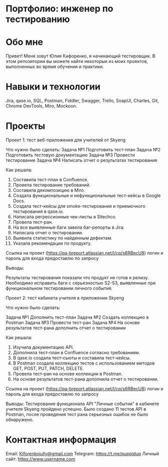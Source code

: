 # Портфолио: инженер по тестированию

# Обо мне

Привет! Меня зовут Юлия Кифоренко, я начинающий тестировщик. 
В этом репозитории вы можете найти некоторые из моих проектов, выполненных во время обучения и практики. 

# Навыки и технологии

Jira, qase.io, SQL, Postman, Fiddler, Swagger, Trello, 
SoapUI, Charles, Git, Chrome DevTools, Miro, Mockoon.

# Проекты

Проект 1: тест веб-приложения для учителей от Skyeng

Что нужно было сделать:
Задача №1 Подготовить тест-план
Задача №2 Подготовить тестовую документацию
Задача №3 Провести тестирование
Задача №4 Написать отчет о результатах тестирования

Как решала: 
1.	Составила тест-план в Confluence. 
2.	Провела тестирование требований.
3.	Составила декомпозицию в Miro.
4.	Создала функциональные и нефункциональные тест-кейсы в Google Docs. 
5.	Создала тест-кейсы для smoke-тестирования и приемочного тестирования в qase.io.
6.	Написала регрессионные чек-листы в Sitechco. 
7.	Провела тест-ран. 
8.	На все выявленные баги завела баг-репорты в Jira.
9.	Написала отчет о тестировании.
10.	Выявила статистику по найденным дефектам. 
11.	Указала рекомендации по продукту. 


Ссылка на проект (https://qa-breport.atlassian.net/l/cp/s6RBecU8)
логин и пароль для входа предоставлю по запросу  

Выводы:

Результаты тестирования показали что продукт не готов к релизу. Необходимо исправить баги с серьезностью S2-S3, выявленные при функциональном тестировании личного события. 


Проект 2: тест кабинета учителя в приложении Skyeng

Что нужно было сделать: 

Задача №1 Дополнить тест-план
Задача №2 Создать коллекцию в Postman
Задача №3 Провести тест-ран
Задача №4 На основе результатов тест-рана дополнить отчет о тестировании

Как решала:
1.	Изучила документацию API.
2.	Дополнила тест-план в Confluence согласно требованиям.
3.	В qase.io создала тест-сьюты и составила тест-кейсы.
4.	В Postman создала коллекцию тестов с использованием методов GET, POST, PUT, PATCH, DELETE.
5.	Провела тест-ран на основе коллекции в Postman.
6.	На основе результатов тест-рана дополнила отчет о тестировании.


Ссылка на проект (https://qa-breport.atlassian.net/l/cp/s6RBecU8)
логин и пароль для входа предоставлю по запросу  

Выводы: 
Тестирование функционала API "Личные события" в кабинете учителя Skyeng пройдено успешно. Было создано 11 тестов API в Postman, после проведения тест рана серьезных ошибок не было обнаружено.

# Контактная информация

Email: Kiforenkojully@gmail.com
Telegram: https://t.me/puppidup
Личный сайт: https://www.username.com
